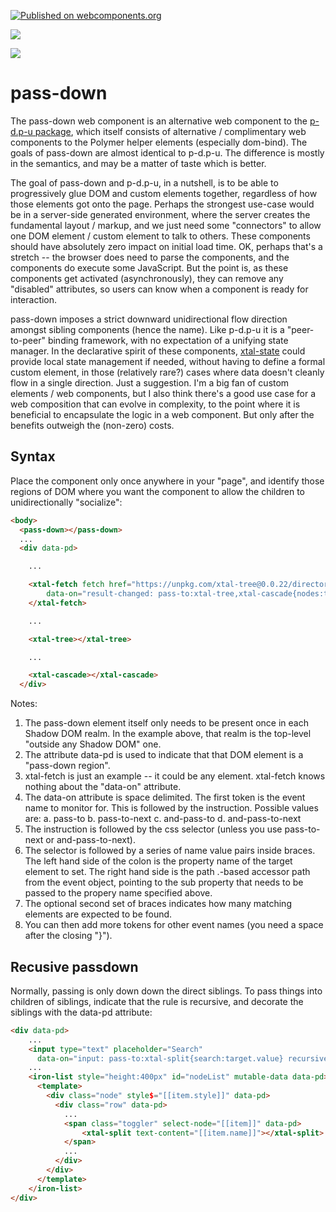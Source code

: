 [![Published on webcomponents.org](https://img.shields.io/badge/webcomponents.org-published-blue.svg)](https://www.webcomponents.org/element/pass-down)

<a href="https://nodei.co/npm/pass-down/"><img src="https://nodei.co/npm/pass-down.png"></a>

<img src="http://img.badgesize.io/https://unpkg.com/pass-down@0.0.2/build/ES6/pass-down.iife.js?compression=gzip">

# pass-down

The pass-down web component is an alternative web component to the [p-d.p-u package](https://www.webcomponents.org/element/p-d.p-u), which itself consists of alternative / complimentary web components to the Polymer helper elements (especially dom-bind).  The goals of pass-down are almost identical to p-d.p-u.  The difference is mostly in the semantics, and may be a matter of taste which is better.

The goal of pass-down and p-d.p-u, in a nutshell, is to be able to progressively glue DOM and custom elements together, regardless of how those elements got onto the page.  Perhaps the strongest use-case would be in a server-side generated environment, where the server creates the fundamental layout / markup, and we just need some "connectors" to allow one DOM element / custom element to talk to others.  These components should have absolutely zero impact on initial load time. OK, perhaps that's a stretch -- the browser does need to parse the components, and the components do execute some JavaScript.  But the point is, as these components get activated (asynchronously), they can remove any "disabled" attributes, so users can know when a component is ready for interaction.  

pass-down imposes a strict downward unidirectional flow direction amongst sibling components (hence the name).  Like p-d.p-u it is a "peer-to-peer" binding framework, with no expectation of a unifying state manager.  In the declarative spirit of these components, [xtal-state](https://www.webcomponents.org/element/xtal-state) could provide local state management if needed, without having to define a formal custom element, in those (relatively rare?) cases where data doesn't cleanly flow in a single direction.  Just a suggestion.  I'm a big fan of custom elements / web components, but I also think there's a good use case for a web composition that can evolve in complexity, to the point where it is beneficial to encapsulate the logic in a web component.  But only after the benefits outweigh the (non-zero) costs.


## Syntax
Place the component only once anywhere in your "page", and identify those regions of DOM where you want the component to allow the children to unidirectionally "socialize":

```html
<body>
  <pass-down></pass-down>
  ...
  <div data-pd>

    ...

    <xtal-fetch fetch href="https://unpkg.com/xtal-tree@0.0.22/directory.json" as="json" 
        data-on="result-changed: pass-to:xtal-tree,xtal-cascade{nodes:target.value}{2}">
    </xtal-fetch>

    ...

    <xtal-tree></xtal-tree>

    ...

    <xtal-cascade></xtal-cascade>
  </div>
```

Notes:

1)  The pass-down element itself only needs to be present once in each Shadow DOM realm.  In the example above, that realm is the top-level "outside any Shadow DOM" one.
2)  The attribute data-pd is used to indicate that that DOM element is a "pass-down region".
3)  xtal-fetch is just an example -- it could be any element.  xtal-fetch knows nothing about the "data-on" attribute.
4)  The data-on attribute is space delimited.  The first token is the event name to monitor for.  This is followed by the instruction.  Possible values are:
  a.  pass-to
  b.  pass-to-next
  c.  and-pass-to
  d.  and-pass-to-next
5)  The instruction is followed by the css selector (unless you use pass-to-next or and-pass-to-next).
6)  The selector is followed by a series of name value pairs inside braces.  The left hand side of the colon is the property name of the target element to set.  The right hand side is the path .-based accessor path from the event object, pointing to the sub property that needs to be passed to the propery name specified above.
7)  The optional second set of braces indicates how many matching elements are expected to be found.
8)  You can then add more tokens for other event names (you need a space after the closing "}").

## Recusive passdown

Normally, passing is only down down the direct siblings.  To pass things into children of siblings, indicate that the rule is recursive, and decorate the siblings with the data-pd attribute:

```html
<div data-pd>
    ...
    <input type="text" placeholder="Search" 
      data-on="input: pass-to:xtal-split{search:target.value} recursive" >
    ...
    <iron-list style="height:400px" id="nodeList" mutable-data data-pd>
      <template>
        <div class="node" style$="[[item.style]]" data-pd>
          <div class="row" data-pd>
            ...
            <span class="toggler" select-node="[[item]]" data-pd>
                <xtal-split text-content="[[item.name]]"></xtal-split>
            </span>
            ...
          </div>
        </div>
      </template>
    </iron-list>
</div>
```

